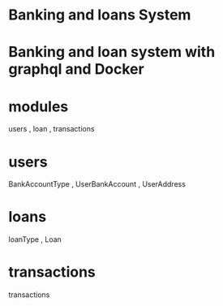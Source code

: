 # 
# Banking and loans System

# Banking and loan system with graphql and Docker 

# modules 
users , loan , transactions  
# users 
BankAccountType , UserBankAccount , UserAddress

# loans 
loanType , Loan

# transactions 
transactions
